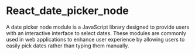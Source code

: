 # React_date_picker_node
A date picker node module is a JavaScript library designed to provide users with an interactive interface to select dates. These modules are commonly used in web applications to enhance user experience by allowing users to easily pick dates rather than typing them manually.
